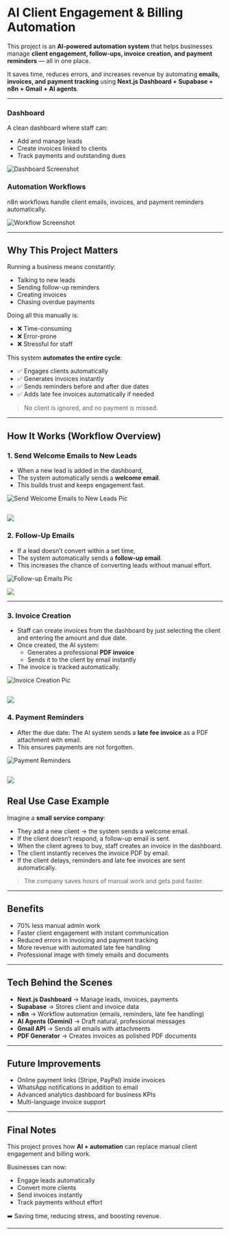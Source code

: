 # AI Client Engagement & Billing Automation

This project is an **AI-powered automation system** that helps businesses manage **client engagement, follow-ups, invoice creation, and payment reminders** — all in one place.  

It saves time, reduces errors, and increases revenue by automating **emails, invoices, and payment tracking** using **Next.js Dashboard + Supabase + n8n + Gmail + AI agents**.

---

### Dashboard
A clean dashboard where staff can:
- Add and manage leads
- Create invoices linked to clients
- Track payments and outstanding dues

![Dashboard Screenshot](/public/Dashboard%20Page.png)

### Automation Workflows
n8n workflows handle client emails, invoices, and payment reminders automatically.

![Workflow Screenshot](/public/AI%20Invoive%20and%20Payment%20Automation.PNG)

---

## Why This Project Matters

Running a business means constantly:
- Talking to new leads
- Sending follow-up reminders
- Creating invoices
- Chasing overdue payments

Doing all this manually is:
- ❌ Time-consuming  
- ❌ Error-prone  
- ❌ Stressful for staff  

This system **automates the entire cycle**:
- ✅ Engages clients automatically  
- ✅ Generates invoices instantly  
- ✅ Sends reminders before and after due dates  
- ✅ Adds late fee invoices automatically if needed  

> No client is ignored, and no payment is missed.  

---

## How It Works (Workflow Overview)

### 1. Send Welcome Emails to New Leads
- When a new lead is added in the dashboard,  
- The system automatically sends a **welcome email**.  
- This builds trust and keeps engagement fast.  

![Send Welcome Emails to New Leads Pic](/public/Send%20Email%20to%20Lead.PNG)

![](/public//Leads%20Management%20Page.png)
---

### 2. Follow-Up Emails
- If a lead doesn’t convert within a set time,  
- The system automatically sends a **follow-up email**.  
- This increases the chance of converting leads without manual effort.  

![Follow-up Emails Pic](/public/Follows%20Up%20Email.PNG)

![](/public/Email%20Campaign%20Page.png)

---

### 3. Invoice Creation
- Staff can create invoices from the dashboard by just selecting the client and entering the amount and due date.  
- Once created, the AI system:  
  - Generates a professional **PDF invoice**  
  - Sends it to the client by email instantly  
- The invoice is tracked automatically.  

![Invoice Creation Pic](/public/Invoice%20Flow.PNG)

![](/public//Invoice%20Management%20Page.png)
---

### 4. Payment Reminders
  
- After the due date: The AI system sends a **late fee invoice** as a PDF attachment with email.  
- This ensures payments are not forgotten.  

![Payment Reminders](/public/Invoice%20Reminder%20After%20Due%20Date.PNG)

![](/public/Transaction%20History%20Page.png)
---

## Real Use Case Example

Imagine a **small service company**:  
- They add a new client → the system sends a welcome email.  
- If the client doesn’t respond, a follow-up email is sent.  
- When the client agrees to buy, staff creates an invoice in the dashboard.  
- The client instantly receives the invoice PDF by email.  
- If the client delays, reminders and late fee invoices are sent automatically.  

> The company saves hours of manual work and gets paid faster.  

---

## Benefits

- 70% less manual admin work  
- Faster client engagement with instant communication  
- Reduced errors in invoicing and payment tracking  
- More revenue with automated late fee handling  
- Professional image with timely emails and documents  

---

## Tech Behind the Scenes

- **Next.js Dashboard** → Manage leads, invoices, payments  
- **Supabase** → Stores client and invoice data  
- **n8n** → Workflow automation (emails, reminders, late fee handling)  
- **AI Agents (Gemini)** → Draft natural, professional messages  
- **Gmail API** → Sends all emails with attachments  
- **PDF Generator** → Creates invoices as polished PDF documents  

---

## Future Improvements

- Online payment links (Stripe, PayPal) inside invoices  
- WhatsApp notifications in addition to email  
- Advanced analytics dashboard for business KPIs  
- Multi-language invoice support  

---

## Final Notes

This project proves how **AI + automation** can replace manual client engagement and billing work.  

Businesses can now:  
- Engage leads automatically  
- Convert more clients  
- Send invoices instantly  
- Track payments without effort  

➡️ Saving time, reducing stress, and boosting revenue.  

---
